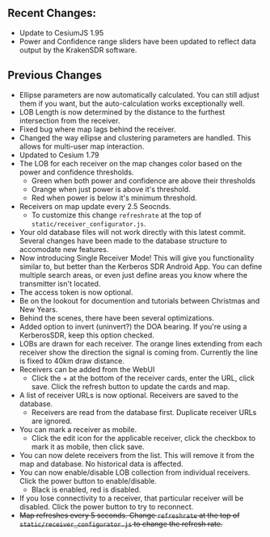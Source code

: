 ## Recent Changes:
- Update to CesiumJS 1.95
- Power and Confidence range sliders have been updated to reflect data output by the KrakenSDR software.

## Previous Changes
- Ellipse parameters are now automatically calculated. You can still adjust them
if you want, but the auto-calculation works exceptionally well.
- LOB Length is now determined by the distance to the furthest intersection from
the receiver.
- Fixed bug where map lags behind the receiver.
- Changed the way ellipse and clustering parameters are handled. This allows for
multi-user map interaction.
- Updated to Cesium 1.79
- The LOB for each receiver on the map changes color based on the power and
  confidence thresholds.
    - Green when both power and confidence are above their thresholds
    - Orange when just power is above it's threshold.
    - Red when power is below it's minimum threshold.
- Receivers on map update every 2.5 Seocnds.
    - To customize this change `refreshrate` at the top of `static/receiver_configurator.js`.
- Your old database files will not work directly with this latest commit. Several changes have been made
  to the database structure to accomodate new features.
- Now introducing Single Receiver Mode! This will give you functionality similar to, but better than
  the Kerberos SDR Android App. You can define multiple search areas, or even just define areas you
  know where the transmitter isn't located.
- The access token is now optional.
- Be on the lookout for documention and tutorials between Christmas and New Years.
- Behind the scenes, there have been several optimizations.
- Added option to invert (uninvert?) the DOA bearing. If you're using a KerberosSDR,
  keep this option checked.
- LOBs are drawn for each receiver. The orange lines extending from each receiver
  show the direction the signal is coming from. Currently the line is fixed to 40km
  draw distance.
- Receivers can be added from the WebUI
    - Click the + at the bottom of the receiver cards, enter the URL, click save.
    Click the refresh button to update the cards and map.
- A list of receiver URLs is now optional. Receivers are saved to the database.
    - Receivers are read from the database first. Duplicate receiver URLs are ignored.
- You can mark a receiver as mobile.
    - Click the edit icon for the applicable receiver, click the checkbox to mark
      it as mobile, then click save.
- You can now delete receivers from the list. This will remove it from the map
and database. No historical data is affected.
- You can now enable/disable LOB collection from individual receivers.
Click the power button to enable/disable.
    - Black is enabled, red is disabled.
- If you lose connectivity to a receiver, that particular receiver will be disabled.
  Click the power button to try to reconnect.
- ~~Map refreshes every 5 seconds. Change `refreshrate` at the top of `static/receiver_configurator.js` to change the refresh rate.~~
